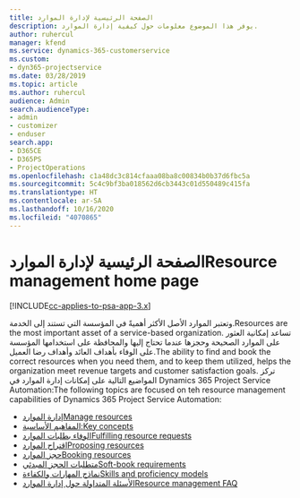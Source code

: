 ```yaml
---
title: الصفحة الرئيسية لإدارة الموارد
description: يوفر هذا الموضوع معلومات حول كيفية إدارة الموارد.
author: ruhercul
manager: kfend
ms.service: dynamics-365-customerservice
ms.custom:
- dyn365-projectservice
ms.date: 03/28/2019
ms.topic: article
ms.author: ruhercul
audience: Admin
search.audienceType:
- admin
- customizer
- enduser
search.app:
- D365CE
- D365PS
- ProjectOperations
ms.openlocfilehash: c1a48dc3c814cfaaa08ba8c00834b0b37d6fbc5a
ms.sourcegitcommit: 5c4c9bf3ba018562d6cb3443c01d550489c415fa
ms.translationtype: HT
ms.contentlocale: ar-SA
ms.lasthandoff: 10/16/2020
ms.locfileid: "4070865"
---
```

# <a name="resource-management-home-page"></a><span data-ttu-id="a8796-103">الصفحة الرئيسية لإدارة الموارد</span><span class="sxs-lookup"><span data-stu-id="a8796-103">Resource management home page</span></span>

[!INCLUDE[cc-applies-to-psa-app-3.x](../includes/cc-applies-to-psa-app-3x.md)]

<span data-ttu-id="a8796-104">وتعتبر الموارد الأصل الأكثر أهميةً في المؤسسة التي تستند إلى الخدمة.</span><span class="sxs-lookup"><span data-stu-id="a8796-104">Resources are the most important asset of a service-based organization.</span></span> <span data-ttu-id="a8796-105">تساعد إمكانية العثور على الموارد الصحيحة وحجزها عندما تحتاج إليها والمحافظة على استخدامها المؤسسة على الوفاء بأهداف العائد وأهداف رضا العميل.</span><span class="sxs-lookup"><span data-stu-id="a8796-105">The ability to find and book the correct resources when you need them, and to keep them utilized, helps the organization meet revenue targets and customer satisfaction goals.</span></span> <span data-ttu-id="a8796-106">تركز المواضيع التالية على إمكانات إدارة الموارد في Dynamics 365 Project Service Automation:</span><span class="sxs-lookup"><span data-stu-id="a8796-106">The following topics are focused on teh resource management capabilities of Dynamics 365 Project Service Automation:</span></span>

- [<span data-ttu-id="a8796-107">إدارة الموارد</span><span class="sxs-lookup"><span data-stu-id="a8796-107">Manage resources</span></span>](manage-resources.md)
- [<span data-ttu-id="a8796-108">المفاهيم الأساسية:</span><span class="sxs-lookup"><span data-stu-id="a8796-108">Key concepts</span></span>](reports-key-concepts.md)
- [<span data-ttu-id="a8796-109">الوفاء بطلبات الموارد</span><span class="sxs-lookup"><span data-stu-id="a8796-109">Fulfilling resource requests</span></span>](resource-management-fulfill-requests.md)
- [<span data-ttu-id="a8796-110">اقتراح الموارد</span><span class="sxs-lookup"><span data-stu-id="a8796-110">Proposing resources</span></span>](resource-management-propose-resources.md)
- [<span data-ttu-id="a8796-111">حجز الموارد</span><span class="sxs-lookup"><span data-stu-id="a8796-111">Booking resources</span></span>](resource-management-book-resources-scheduleboard.md)
- [<span data-ttu-id="a8796-112">متطلبات الحجز المبدئي</span><span class="sxs-lookup"><span data-stu-id="a8796-112">Soft-book requirements</span></span>](resource-management-softbook-requirements.md)
- [<span data-ttu-id="a8796-113">نماذج المهارات والكفاءة</span><span class="sxs-lookup"><span data-stu-id="a8796-113">Skills and proficiency models</span></span>](resource-management-skills-proficiency.md)
- [<span data-ttu-id="a8796-114">الأسئلة المتداولة حول إدارة الموارد</span><span class="sxs-lookup"><span data-stu-id="a8796-114">Resource management FAQ</span></span>](resource-management-faq.md)
